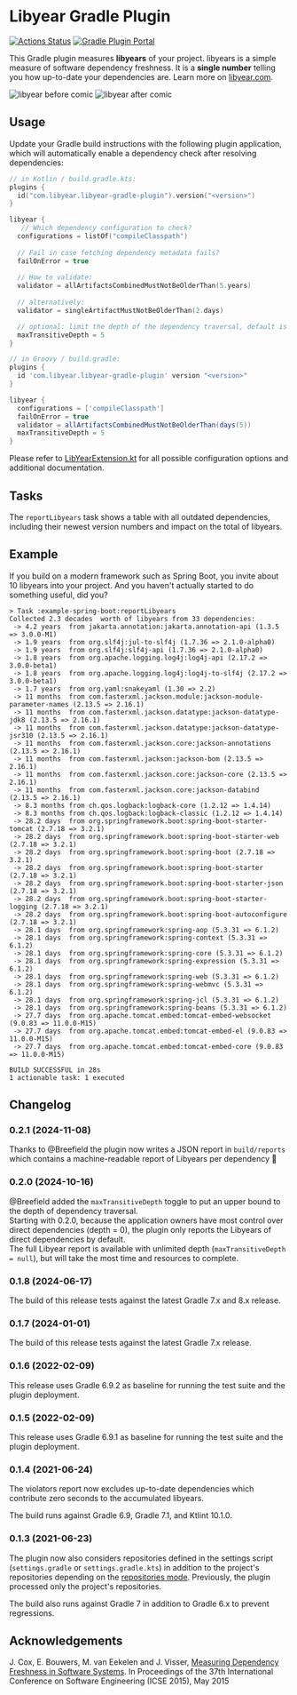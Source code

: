 # Libyear Gradle Plugin

[![Actions Status](https://github.com/f4lco/libyear-gradle-plugin/actions/workflows/build-test.yml/badge.svg)](https://github.com/f4lco/libyear-gradle-plugin/actions)
[![Gradle Plugin Portal](https://img.shields.io/maven-metadata/v/https/plugins.gradle.org/m2/com/libyear/libyear-gradle-plugin/com.libyear.libyear-gradle-plugin.gradle.plugin/maven-metadata.xml.svg?colorB=007ec6&label=Gradle%20Plugin%20Portal)](https://plugins.gradle.org/plugin/com.libyear.libyear-gradle-plugin)

This Gradle plugin measures **libyears** of your project.
libyears is a simple measure of software dependency freshness.
It is a **single number** telling you how up-to-date your dependencies are.
Learn more on [libyear.com][libyear].

![libyear before comic](https://libyear.com/cartoon1.jpg) ![libyear after comic](https://libyear.com/cartoon2.jpg)

## Usage

Update your Gradle build instructions with the following plugin application, which will automatically enable a dependency check after resolving dependencies:

```kotlin
// in Kotlin / build.gradle.kts:
plugins {
  id("com.libyear.libyear-gradle-plugin").version("<version>")
}

libyear {
   // Which dependency configuration to check?
  configurations = listOf("compileClasspath")
  
  // Fail in case fetching dependency metadata fails?
  failOnError = true
  
  // How to validate:
  validator = allArtifactsCombinedMustNotBeOlderThan(5.years)
  
  // alternatively:
  validator = singleArtifactMustNotBeOlderThan(2.days)

  // optional: limit the depth of the dependency traversal, default is 0 = only the root level, null = no limit
  maxTransitiveDepth = 5
}
```

```groovy
// in Groovy / build.gradle:
plugins {
  id 'com.libyear.libyear-gradle-plugin' version "<version>"
}

libyear {
  configurations = ['compileClasspath']
  failOnError = true
  validator = allArtifactsCombinedMustNotBeOlderThan(days(5))
  maxTransitiveDepth = 5
}
```

Please refer to [LibYearExtension.kt][0] for all possible configuration options and additional documentation.


## Tasks

The `reportLibyears` task shows a table with all outdated dependencies, including their newest version numbers and impact on the total of libyears.

## Example

If you build on a modern framework such as Spring Boot, you invite about 10 libyears into your project. And you haven't actually started to do something useful, did you?

```
> Task :example-spring-boot:reportLibyears
Collected 2.3 decades  worth of libyears from 33 dependencies:
 -> 4.2 years  from jakarta.annotation:jakarta.annotation-api (1.3.5 => 3.0.0-M1)
 -> 1.9 years  from org.slf4j:jul-to-slf4j (1.7.36 => 2.1.0-alpha0)
 -> 1.9 years  from org.slf4j:slf4j-api (1.7.36 => 2.1.0-alpha0)
 -> 1.8 years  from org.apache.logging.log4j:log4j-api (2.17.2 => 3.0.0-beta1)
 -> 1.8 years  from org.apache.logging.log4j:log4j-to-slf4j (2.17.2 => 3.0.0-beta1)
 -> 1.7 years  from org.yaml:snakeyaml (1.30 => 2.2)
 -> 11 months  from com.fasterxml.jackson.module:jackson-module-parameter-names (2.13.5 => 2.16.1)
 -> 11 months  from com.fasterxml.jackson.datatype:jackson-datatype-jdk8 (2.13.5 => 2.16.1)
 -> 11 months  from com.fasterxml.jackson.datatype:jackson-datatype-jsr310 (2.13.5 => 2.16.1)
 -> 11 months  from com.fasterxml.jackson.core:jackson-annotations (2.13.5 => 2.16.1)
 -> 11 months  from com.fasterxml.jackson:jackson-bom (2.13.5 => 2.16.1)
 -> 11 months  from com.fasterxml.jackson.core:jackson-core (2.13.5 => 2.16.1)
 -> 11 months  from com.fasterxml.jackson.core:jackson-databind (2.13.5 => 2.16.1)
 -> 8.3 months from ch.qos.logback:logback-core (1.2.12 => 1.4.14)
 -> 8.3 months from ch.qos.logback:logback-classic (1.2.12 => 1.4.14)
 -> 28.2 days  from org.springframework.boot:spring-boot-starter-tomcat (2.7.18 => 3.2.1)
 -> 28.2 days  from org.springframework.boot:spring-boot-starter-web (2.7.18 => 3.2.1)
 -> 28.2 days  from org.springframework.boot:spring-boot (2.7.18 => 3.2.1)
 -> 28.2 days  from org.springframework.boot:spring-boot-starter (2.7.18 => 3.2.1)
 -> 28.2 days  from org.springframework.boot:spring-boot-starter-json (2.7.18 => 3.2.1)
 -> 28.2 days  from org.springframework.boot:spring-boot-starter-logging (2.7.18 => 3.2.1)
 -> 28.2 days  from org.springframework.boot:spring-boot-autoconfigure (2.7.18 => 3.2.1)
 -> 28.1 days  from org.springframework:spring-aop (5.3.31 => 6.1.2)
 -> 28.1 days  from org.springframework:spring-context (5.3.31 => 6.1.2)
 -> 28.1 days  from org.springframework:spring-core (5.3.31 => 6.1.2)
 -> 28.1 days  from org.springframework:spring-expression (5.3.31 => 6.1.2)
 -> 28.1 days  from org.springframework:spring-web (5.3.31 => 6.1.2)
 -> 28.1 days  from org.springframework:spring-webmvc (5.3.31 => 6.1.2)
 -> 28.1 days  from org.springframework:spring-jcl (5.3.31 => 6.1.2)
 -> 28.1 days  from org.springframework:spring-beans (5.3.31 => 6.1.2)
 -> 27.7 days  from org.apache.tomcat.embed:tomcat-embed-websocket (9.0.83 => 11.0.0-M15)
 -> 27.7 days  from org.apache.tomcat.embed:tomcat-embed-el (9.0.83 => 11.0.0-M15)
 -> 27.7 days  from org.apache.tomcat.embed:tomcat-embed-core (9.0.83 => 11.0.0-M15)

BUILD SUCCESSFUL in 28s
1 actionable task: 1 executed
```

## Changelog

### 0.2.1 (2024-11-08)

Thanks to @Breefield the plugin now writes a JSON report in `build/reports` which contains a machine-readable report of Libyears per dependency 🚀

### 0.2.0 (2024-10-16)

@Breefield added the `maxTransitiveDepth` toggle to put an upper bound to the depth of dependency traversal.  
Starting with 0.2.0, because the application owners have most control over direct dependencies (depth = 0),
the plugin only reports the Libyears of direct dependencies by default.  
The full Libyear report is available with unlimited depth (`maxTransitiveDepth = null`), but will take the
most time and resources to complete.

### 0.1.8 (2024-06-17)

The build of this release tests against the latest Gradle 7.x and 8.x release.

### 0.1.7 (2024-01-01)

The build of this release tests against the latest Gradle 7.x release.

### 0.1.6 (2022-02-09)

This release uses Gradle 6.9.2 as baseline for running the test suite and the plugin deployment.

### 0.1.5 (2022-02-09)

This release uses Gradle 6.9.1 as baseline for running the test suite and the plugin deployment.

### 0.1.4 (2021-06-24)

The violators report now excludes up-to-date dependencies which contribute zero seconds to the accumulated libyears.

The build runs against Gradle 6.9, Gradle 7.1, and Ktlint 10.1.0.

### 0.1.3 (2021-06-23)

The plugin now also considers repositories defined in the settings script (`settings.gradle` or `settings.gradle.kts`) in addition to the project's repositories depending on the [repositories mode][repo-mode]. Previously, the plugin processed only the project's repositories.

The build also runs against Gradle 7 in addition to Gradle 6.x to prevent regressions.

## Acknowledgements

J. Cox, E. Bouwers, M. van Eekelen and J. Visser, [Measuring Dependency
Freshness in Software Systems][1]. In Proceedings of the 37th International
Conference on Software Engineering (ICSE 2015), May 2015

[0]: https://github.com/f4lco/libyear-gradle-plugin/blob/main/libyear-gradle-plugin/src/main/kotlin/com/libyear/LibYearExtension.kt

[1]: https://ericbouwers.github.io/papers/icse15.pdf

[libyear]: https://libyear.com/

[repo-mode]: https://docs.gradle.org/current/userguide/declaring_repositories.html#sub:centralized-repository-declaration
